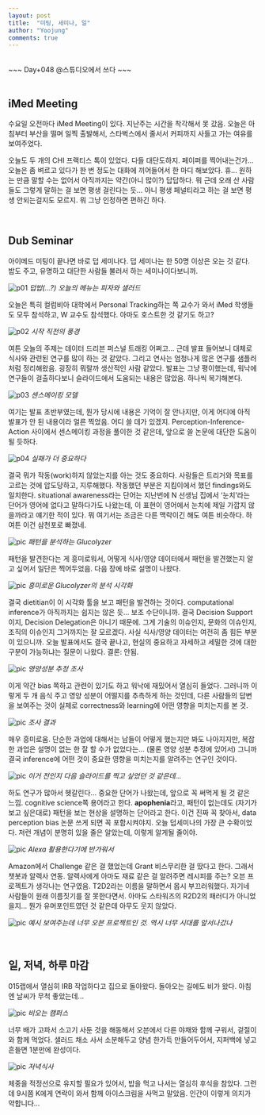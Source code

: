 ```yaml
---
layout: post
title:  "미팅, 세미나, 일"
author: "Yoojung"
comments: true
---
```

<br>
~~~
Day+048 @스튜디오에서 쓰다
~~~

<br>
<br>

## iMed Meeting
수요일 오전마다 iMed Meeting이 있다. 지난주는 시간을 착각해서 못 갔음. 오늘은 아침부터 부산을 떨며 일찍 출발해서, 스타벅스에서 줄서서 커피까지 사들고 가는 여유를 보여주었다.

오늘도 두 개의 CHI 프랙티스 톡이 있었다. 다들 대단도하지. 페이퍼를 찍어내는건가... 오늘은 좀 벼르고 있다가 한 번 정도는 대화에 끼어들어서 한 마디 해보았다. 휴... 원하는 만큼 말할 수는 없어서 아직까지는 약간(아니 많이?) 답답하다. 뭐 근데 오래 산 사람들도 그렇게 말하는 걸 보면 평생 걸린다는 듯... 아니 평생 페널티라고 하는 걸 보면 평생 안되는걸지도 모르지. 뭐 그냥 인정하면 편하긴 하다.

<br>

## Dub Seminar
아이메드 미팅이 끝나면 바로 덥 세미나다. 덥 세미나는 한 50명 이상은 오는 것 같다. 밥도 주고, 유명하고 대단한 사람들 불러서 하는 세미나이다보니까. 

![p01]({{site.url}}/assets/2018-04-11-p01.JPG)
_덥밥(…?) 오늘의 메뉴는 피자와 샐러드_

오늘은 특히 컬럼비아 대학에서 Personal Tracking하는 쪽 교수가 와서 iMed 학생들도 모두 참석하고, W 교수도 참석했다. 아마도 호스트한 것 같기도 하고?

![p02]({{site.url}}/assets/2018-04-11-p02.JPG)
_시작 직전의 풍경_

여튼 오늘의 주제는 데이터 드리븐 퍼스널 트래킹 어쩌고... 근데 발표 들어보니 대체로 식사와 관련된 연구를 많이 하는 것 같았다. 그리고 연사는 엄청나게 많은 연구를 샘플러처럼 정리해왔음. 굉장히 뭐랄까 생산적인 사람 같았다. 발표는 그냥 평이했는데, 워낙에 연구들이 걸출하다보니 슬라이드에서 도움되는 내용은 많았음. 하나씩 복기해본다.

![p03]({{site.url}}/assets/2018-04-11-p03.JPG)
_센스메이킹 모델_

여기는 발표 초반부였는데, 뭔가 당시에 내용은 기억이 잘 안나지만, 이게 어디에 아직 발표가 안 된 내용이라 얼른 찍었음. 어디 쓸 데가 있겠지. Perception-Inference-Action 사이에서 센스메이킹 과정을 풀이한 것 같은데, 앞으로 쓸 논문에 대단한 도움이 될 듯하다.

![p04]({{site.url}}/assets/2018-04-11-p04.JPG)
_실패가 더 중요하다_

결국 뭐가 작동(work)하지 않았는지를 아는 것도 중요하다. 사람들은 트리거와 목표를 고르는 것에 압도당하고, 지루해했다. 작동했던 부분은 지킴이에서 했던 findings와도 일치한다. situational awareness라는 단어는 지난번에 N 선생님 집에서 ‘눈치’라는 단어가 영어에 없다고 말하다가도 나왔는데, 이 표현이 영어에서 눈치에 제일 가깝지 않을까라고 얘기한 적이 있다. 뭐 여기서는 조금은 다른 맥락이긴 해도 여튼 비슷하다. 하여튼 이건 삼천포로 빠졌네.

![pic]({{site.url}}/assets/2018-04-11-p05.JPG)
_패턴을 분석하는 Glucolyzer_

패턴을 발견한다는 게 흥미로워서, 어떻게 식사/영양 데이터에서 패턴을 발견했는지 알고 싶어서 일단은 찍어두었음. 다음 장에 바로 설명이 나왔다.

![pic]({{site.url}}/assets/2018-04-11-p06.JPG)
_흥미로운 Glucolyzer의 분석 시각화_

결국 dietitian이 이 시각화 툴을 보고 패턴을 발견하는 것이다. computational inference가 아직까지는 쉽지는 않은 듯... 보조 수단이니까. 결국 Decision Support이지, Decision Delegation은 아니기 때문에. 그게 기술의 이슈인지, 문화의 이슈인지, 조직의 이슈인지 그거까지는 잘 모르겠다. 사실 식사/영양 데이터는 여전히 좀 힘든 부분이 있으니까. 오늘 발표에서도 결국 끝나고, 현실의 중요하고 자세하고 세밀한 것에 대한 구분이 가능하냐는 질문이 나왔다. 결론: 안됨. 

![pic]({{site.url}}/assets/2018-04-11-p07.JPG)
_영양성분 추정 조사_

이게 약간 bias 쪽하고 관련이 있기도 하고 워낙에 재밌어서 열심히 들었다. 그러니까 이렇게 두 개 음식 주고 영양 성분이 어떨지를 추측하게 하는 것인데, 다른 사람들의 답변을 보여주는 것이 실제로 correctness와 learning에 어떤 영향을 미치는지를 본 것. 

![pic]({{site.url}}/assets/2018-04-11-p08.JPG)
_조사 결과_

매우 흥미로움. 단순한 과업에 대해서는 남들이 어떻게 했는지만 봐도 나아지지만, 복잡한 과업은 설명이 없는 한 잘 할 수가 없었다는... (물론 영양 성분 추정에 있어서) 그니까 결국 inference에 어떤 것이 중요한 영향을 미치는지를 알려주는 연구인 것이다. 

![pic]({{site.url}}/assets/2018-04-11-p09.JPG)
_이거 전인지 다음 슬라이드를 찍고 싶었던 것 같은데..._

하도 연구가 많아서 헷갈린다... 중요한 단어가 나왔는데, 앞으로 꼭 써먹게 될 것 같은 느낌. cognitive science쪽 용어라고 한다. **apophenia**라고, 패턴이 없는데도 (자기가 보고 싶은대로) 패턴을 보는 현상을 설명하는 단어라고 한다. 이건 진짜 꼭 찾아서, data perception bias 논문 쓰게 되면 꼭 포함시켜야지. 오늘 덥세미나의 가장 큰 수확이었다. 저런 개념이 분명히 있을 줄은 알았는데, 이렇게 알게될 줄이야.

![pic]({{site.url}}/assets/2018-04-11-p10.JPG)
_Alexa 활용한다기에 반가워서_

Amazon에서 Challenge 같은 걸 했었는데 Grant 비스무리한 걸 땄다고 한다. 그래서 챗봇과 알렉사 연동. 알렉사에게 아마도 재료 같은 걸 알려주면 레시피를 주는? 오븐 프로젝트가 생각나는 연구였음. T2D2라는 이름을 말하면서 몹시 부끄러워했다. 자기네 사람들이 원래 이름짓기를 잘 못한다면서. 아마도 스타워즈의 R2D2의 패러디가 아니었을지... 뭔가 유머포인트였던 것 같은데 아무도 웃지 않았다. 

![pic]({{site.url}}/assets/2018-04-11-p11.JPG)
_예시 보여주는데 너무 오븐 프로젝트인 것. 역시 너무 시대를 앞서나갔나_

<br>

## 일, 저녁, 하루 마감
015랩에서 열심히 IRB 작업하다고 집으로 돌아왔다. 돌아오는 길에도 비가 왔다. 아침엔 날씨가 무척 좋았는데...

![pic]({{site.url}}/assets/2018-04-11-p12.JPG)
_비오는 캠퍼스_

너무 배가 고파서 소고기 사둔 것을 해동해서 오븐에서 다른 야채와 함께 구워서, 겉절이와 함께 먹었다. 샐러드 채소 사서 소분해두고 양념 한가득 만들어두어서, 지퍼백에 넣고 흔들면 1분만에 완성이다.

![pic]({{site.url}}/assets/2018-04-11-p13.jpg)
_저녁식사_

체중을 적정선으로 유지할 필요가 있어서, 밥을 먹고 나서는 열심히 후식을 참았다. 그런데 9시쯤 K에게 연락이 와서 함께 아이스크림을 사먹고 말았음. 인간이 이렇게 의지가 약합니다...
